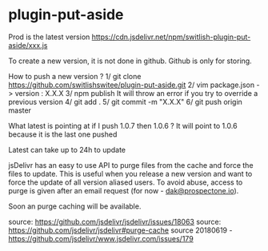 # plugin-put-aside
Prod is the latest version
https://cdn.jsdelivr.net/npm/switlish-plugin-put-aside/xxx.js

To create a new version, it is not done in github. Github is only for storing.

How to push a new version ?
1/ git clone https://github.com/switlishswitee/plugin-put-aside.git
2/ vim package.json -> version : X.X.X
3/ npm publish
It will throw an error if you try to override a previous version
4/ git add .
5/ git commit -m "X.X.X"
6/ git push origin master

What latest is pointing at if I push 1.0.7 then 1.0.6 ?
It will point to 1.0.6 because it is the last one pushed

Latest can take up to 24h to update

jsDelivr has an easy to use API to purge files from the cache and force the files to update. This is useful when you release a new version and want to force the update of all version aliased users.
To avoid abuse, access to purge is given after an email request (for now - dak@prospectone.io).

Soon an purge caching will be available.

source: https://github.com/jsdelivr/jsdelivr/issues/18063
source: https://github.com/jsdelivr/jsdelivr#purge-cache
source 20180619 - https://github.com/jsdelivr/www.jsdelivr.com/issues/179

